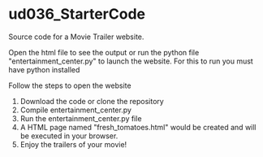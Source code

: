 # ud036_StarterCode
Source code for a Movie Trailer website.

Open the html file to see the output or run the python file "entertainment_center.py" to launch the website.
For this to run you must have python installed

Follow the steps to open the website

1. Download the code or clone the repository
2. Compile entertainment_center.py
3. Run the entertainment_center.py file
4. A HTML page named "fresh_tomatoes.html" would be created and will be executed in your browser.
5. Enjoy the trailers of your movie!
